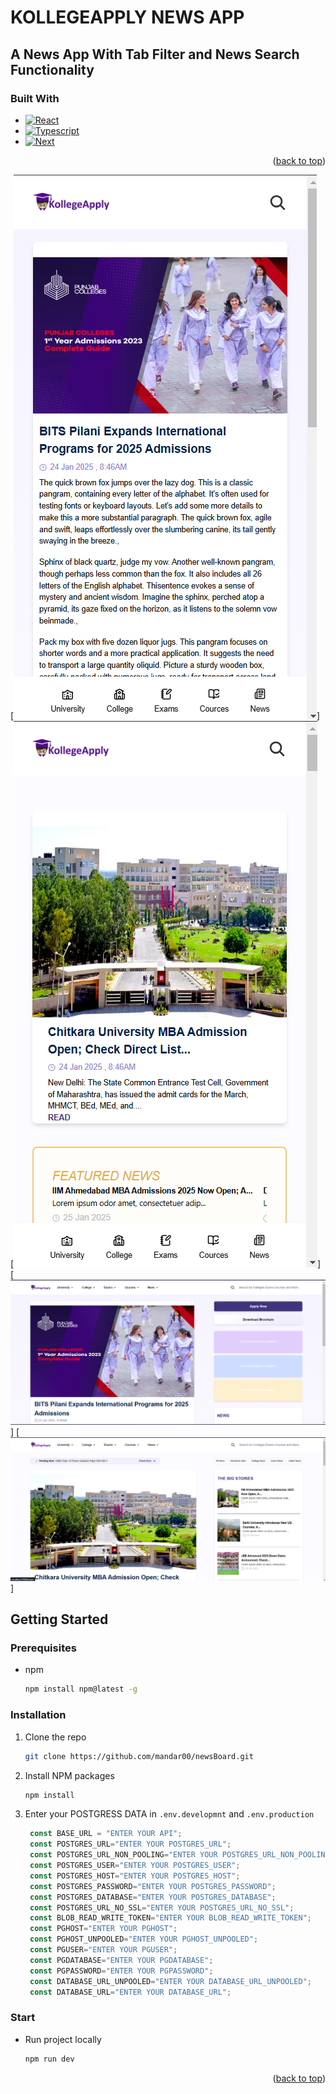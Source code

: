 <a id="readme-top"></a>


# KOLLEGEAPPLY NEWS APP

## A News App With Tab Filter and News Search Functionality


### Built With

- [![React][React.js]][React-url]
- [![Typescript][Typescript]][Typescript-url]
- [![Next][Next.js]][Next-url]

<p align="right">(<a href="#readme-top">back to top</a>)</p>


[![Product Name Screen Shot][mobile2-screenshot]]
[![Product Name Screen Shot][mobile3-screenshot]]
[![Product Name Screen Shot][fullScreen2-screenshot]]
[![Product Name Screen Shot][fullScreen3-screenshot]]

<!-- GETTING STARTED -->

## Getting Started

### Prerequisites

- npm
  ```sh
  npm install npm@latest -g
  ```

### Installation

1. Clone the repo
   ```sh
   git clone https://github.com/mandar00/newsBoard.git
   ```
2. Install NPM packages
   ```sh
   npm install
   ```
3. Enter your POSTGRESS DATA in `.env.developmnt` and `.env.production`
   ```js
    const BASE_URL = "ENTER YOUR API";
    const POSTGRES_URL="ENTER YOUR POSTGRES_URL";
    const POSTGRES_URL_NON_POOLING="ENTER YOUR POSTGRES_URL_NON_POOLING";
    const POSTGRES_USER="ENTER YOUR POSTGRES_USER";
    const POSTGRES_HOST="ENTER YOUR POSTGRES_HOST";
    const POSTGRES_PASSWORD="ENTER YOUR POSTGRES_PASSWORD";
    const POSTGRES_DATABASE="ENTER YOUR POSTGRES_DATABASE";
    const POSTGRES_URL_NO_SSL="ENTER YOUR POSTGRES_URL_NO_SSL";
    const BLOB_READ_WRITE_TOKEN="ENTER YOUR BLOB_READ_WRITE_TOKEN";
    const PGHOST="ENTER YOUR PGHOST";
    const PGHOST_UNPOOLED="ENTER YOUR PGHOST_UNPOOLED";
    const PGUSER="ENTER YOUR PGUSER";
    const PGDATABASE="ENTER YOUR PGDATABASE";
    const PGPASSWORD="ENTER YOUR PGPASSWORD";
    const DATABASE_URL_UNPOOLED="ENTER YOUR DATABASE_URL_UNPOOLED";
    const DATABASE_URL="ENTER YOUR DATABASE_URL";
   ```

### Start

- Run project locally
  ```sh
  npm run dev
  ```

<p align="right">(<a href="#readme-top">back to top</a>)</p>

[Typescript]: https://img.shields.io/badge/React-20232A?style=for-the-badge&logo=react&logoColor=61DAFB
[Typescript-url]: https://www.typescriptlang.org/
[React.js]: https://img.shields.io/badge/typescript-20232A?style=for-the-badge&logo=typescript&logoColor=61DAFB
[React-url]: https://reactjs.org/
[Next.js]: https://img.shields.io/badge/next.js-000000?style=for-the-badge&logo=nextdotjs&logoColor=white
[Next-url]: https://nextjs.org/

[mobile1-screenshot]: src/assets/readme/mobileHome.png
[mobile2-screenshot]: src/assets/readme/mobileIndividualNews.png
[mobile3-screenshot]: src/assets/readme/mobileNewsPage.png
[fullScreen1-screenshot]: src/assets/readme/fullScreenHome.png
[fullScreen2-screenshot]: src/assets/readme/fullscreenIndivdualPage.png
[fullScreen3-screenshot]: src/assets/readme/fullScreenNewsPage.png
